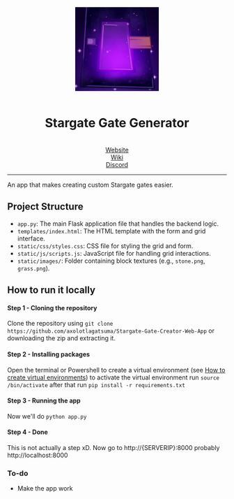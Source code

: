 

<div style="text-align: center;">
<img style="display: block; margin-left: auto; margin-right: auto;" src="./.github/assets/stargatelogo.png" title="Stargate Logo"><br>
<h1 style="text-align: center;">Stargate Gate Generator</h1><br>
<a style="width: 150px; height: 150px;" href="https://cdn.sgrewritten.org/">Website</a><br>
<a href="">Wiki</a><br>
<a href="">Discord</a>
</div>

-----------------------------------------------

An app that makes creating custom Stargate gates easier.

## Project Structure

- `app.py`: The main Flask application file that handles the backend logic.
- `templates/index.html`: The HTML template with the form and grid interface.
- `static/css/styles.css`: CSS file for styling the grid and form.
- `static/js/scripts.js`: JavaScript file for handling grid interactions.
- `static/images/`: Folder containing block textures (e.g., `stone.png`, `grass.png`).

## How to run it locally
#### Step 1 - Cloning the repository
Clone the repository using ```git clone https://github.com/axolotlagatsuma/Stargate-Gate-Creator-Web-App``` or downloading the zip and extracting it.

#### Step 2 - Installing packages
Open the terminal or Powershell to create a virtual environment (see [How to create virtual environments](https://docs.python.org/3/library/venv.html#creating-virtual-environments)) to activate the virtual environment run ```source /bin/activate``` after that run ```pip install -r requirements.txt```

#### Step 3 - Running the app
Now we'll do ```python app.py```

#### Step 4 - Done
This is not actually a step xD. Now go to http://{SERVERIP}:8000 probably http://localhost:8000

### To-do
- Make the app work
